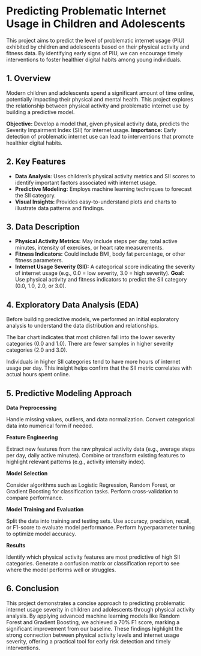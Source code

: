 # Predicting Problematic Internet Usage in Children and Adolescents

This project aims to predict the level of problematic internet usage (PIU) exhibited by children and adolescents based on their physical activity and fitness data. By identifying early signs of PIU, we can encourage timely interventions to foster healthier digital habits among young individuals.

## 1. Overview
Modern children and adolescents spend a significant amount of time online, potentially impacting their physical and mental health. This project explores the relationship between physical activity and problematic internet use by building a predictive model.

**Objective:** Develop a model that, given physical activity data, predicts the Severity Impairment Index (SII) for internet usage.
**Importance:** Early detection of problematic internet use can lead to interventions that promote healthier digital habits.

## 2. Key Features
- **Data Analysis**: Uses children’s physical activity metrics and SII scores to identify important factors associated with internet usage.
- **Predictive Modeling:** Employs machine learning techniques to forecast the SII category.
- **Visual Insights:** Provides easy-to-understand plots and charts to illustrate data patterns and findings.

## 3. Data Description
- **Physical Activity Metrics:** May include steps per day, total active minutes, intensity of exercises, or heart rate measurements.
- **Fitness Indicators:** Could include BMI, body fat percentage, or other fitness parameters.
- **Internet Usage Severity (SII):** A categorical score indicating the severity of internet usage (e.g., 0.0 = low severity, 3.0 = high severity).
**Goal:** Use physical activity and fitness indicators to predict the SII category (0.0, 1.0, 2.0, or 3.0).

## 4. Exploratory Data Analysis (EDA)
Before building predictive models, we performed an initial exploratory analysis to understand the data distribution and relationships.

The bar chart indicates that most children fall into the lower severity categories (0.0 and 1.0).
There are fewer samples in higher severity categories (2.0 and 3.0).


Individuals in higher SII categories tend to have more hours of internet usage per day.
This insight helps confirm that the SII metric correlates with actual hours spent online.

## 5. Predictive Modeling Approach
**Data Preprocessing**

Handle missing values, outliers, and data normalization.
Convert categorical data into numerical form if needed.

**Feature Engineering**

Extract new features from the raw physical activity data (e.g., average steps per day, daily active minutes).
Combine or transform existing features to highlight relevant patterns (e.g., activity intensity index).

**Model Selection**

Consider algorithms such as Logistic Regression, Random Forest, or Gradient Boosting for classification tasks.
Perform cross-validation to compare performance.

**Model Training and Evaluation**

Split the data into training and testing sets.
Use accuracy, precision, recall, or F1-score to evaluate model performance.
Perform hyperparameter tuning to optimize model accuracy.

**Results**

Identify which physical activity features are most predictive of high SII categories.
Generate a confusion matrix or classification report to see where the model performs well or struggles.


## 6. Conclusion
This project demonstrates a concise approach to predicting problematic internet usage severity in children and adolescents through physical activity analysis. By applying advanced machine learning models like Random Forest and Gradient Boosting, we achieved a 70% F1 score, marking a significant improvement from our baseline. These findings highlight the strong connection between physical activity levels and internet usage severity, offering a practical tool for early risk detection and timely interventions.
